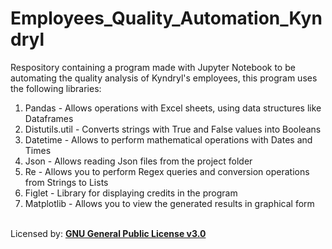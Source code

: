 # Employees_Quality_Automation_Kyndryl
Respository containing a program made with Jupyter Notebook to be automating the quality analysis of Kyndryl's employees, this program uses the following libraries:
1. Pandas - Allows operations with Excel sheets, using data structures like Dataframes
2. Distutils.util - Converts strings with True and False values into Booleans
3. Datetime - Allows to perform mathematical operations with Dates and Times
4. Json - Allows reading Json files from the project folder
5. Re - Allows you to perform Regex queries and conversion operations from Strings to Lists
6. Figlet - Library for displaying credits in the program
7. Matplotlib - Allows you to view the generated results in graphical form<br/><br/>


Licensed by: <b>[GNU General Public License v3.0](https://github.com/MrVtR/Employees_Quality_Automation_Kyndryl/blob/main/LICENSE)</b>

